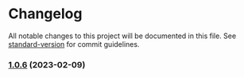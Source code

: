 # Changelog

All notable changes to this project will be documented in this file. See [standard-version](https://github.com/conventional-changelog/standard-version) for commit guidelines.

### [1.0.6](https://github.com/ginlink/vite-electron-builder/compare/v0.1.0...v1.0.6) (2023-02-09)
